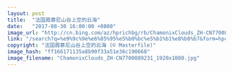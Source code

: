 ```yaml
---
layout: post
title:  "法国霞慕尼山谷上空的云海"
date:   "2017-08-30 16:00:00 +0800"
image_url: "http://cn.bing.com/az/hprichbg/rb/ChamonixClouds_ZH-CN7700889231_1920x1080.jpg"
link: "/search?q=%e9%9c%9e%e6%85%95%e5%b0%bc%e5%b1%b1%e8%b0%b7&form=hpcapt&mkt=zh-cn"
copyright: "法国霞慕尼山谷上空的云海 (© Masterfile)"
image_hash: "ff166171135a8b90f33a51e36c190668"
image_filename: "ChamonixClouds_ZH-CN7700889231_1920x1080.jpg"
---
```

